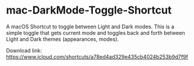 # mac-DarkMode-Toggle-Shortcut

A macOS Shortcut to toggle between Light and Dark modes. This is a simple toggle that gets current mode and toggles back and forth between Light and Dark themes (appearances, modes).

Download link:
https://www.icloud.com/shortcuts/a78ed4ad329e435cb4024b253b9d7f9f

